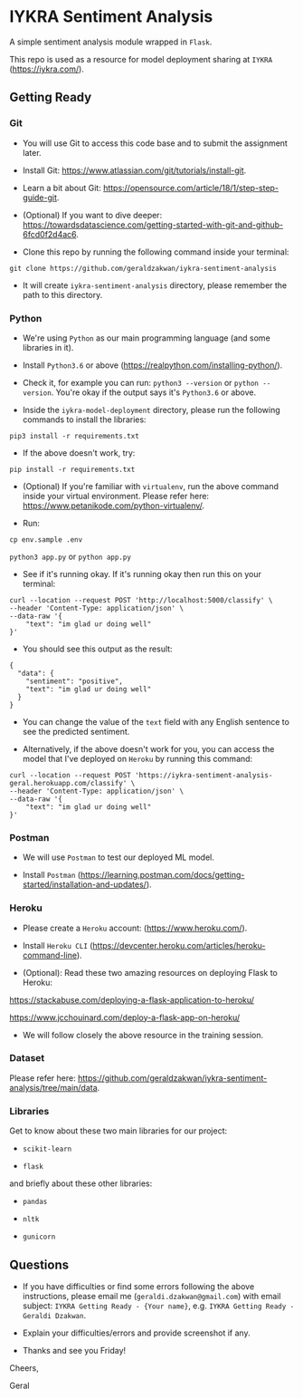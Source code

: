 # IYKRA Sentiment Analysis

A simple sentiment analysis module wrapped in `Flask`.

This repo is used as a resource for model deployment sharing at `IYKRA` (https://iykra.com/).

## Getting Ready

### Git

- You will use Git to access this code base and to submit the assignment later.

- Install Git: https://www.atlassian.com/git/tutorials/install-git.

- Learn a bit about Git: https://opensource.com/article/18/1/step-step-guide-git.

- (Optional) If you want to dive deeper: https://towardsdatascience.com/getting-started-with-git-and-github-6fcd0f2d4ac6.

- Clone this repo by running the following command inside your terminal:

`git clone https://github.com/geraldzakwan/iykra-sentiment-analysis`

- It will create `iykra-sentiment-analysis` directory, please remember the path to this directory.

### Python

- We're using `Python` as our main programming language (and some libraries in it).

- Install `Python3.6` or above (https://realpython.com/installing-python/).

- Check it, for example you can run: `python3 --version` or `python --version`.
  You're okay if the output says it's `Python3.6` or above.

- Inside the `iykra-model-deployment` directory, please run the following commands to install the libraries:

`pip3 install -r requirements.txt`

- If the above doesn't work, try:

`pip install -r requirements.txt`

- (Optional) If you're familiar with `virtualenv`, run the above command inside your virtual environment.
  Please refer here: https://www.petanikode.com/python-virtualenv/.

- Run:

`cp env.sample .env`

`python3 app.py` or `python app.py`

- See if it's running okay. If it's running okay then run this on your terminal:

```
curl --location --request POST 'http://localhost:5000/classify' \
--header 'Content-Type: application/json' \
--data-raw '{
    "text": "im glad ur doing well"
}'
```

- You should see this output as the result:

```
{
  "data": {
    "sentiment": "positive",
    "text": "im glad ur doing well"
  }
}
```

- You can change the value of the `text` field with any English sentence to see the predicted sentiment.

- Alternatively, if the above doesn't work for you, you can access the model that I've deployed on `Heroku` by running this command:

```
curl --location --request POST 'https://iykra-sentiment-analysis-geral.herokuapp.com/classify' \
--header 'Content-Type: application/json' \
--data-raw '{
    "text": "im glad ur doing well"
}'
```

### Postman

- We will use `Postman` to test our deployed ML model.

- Install `Postman` (https://learning.postman.com/docs/getting-started/installation-and-updates/).

### Heroku

- Please create a `Heroku` account: (https://www.heroku.com/).

- Install `Heroku CLI` (https://devcenter.heroku.com/articles/heroku-command-line).

- (Optional): Read these two amazing resources on deploying Flask to Heroku:

https://stackabuse.com/deploying-a-flask-application-to-heroku/

https://www.jcchouinard.com/deploy-a-flask-app-on-heroku/

- We will follow closely the above resource in the training session.

### Dataset

Please refer here: https://github.com/geraldzakwan/iykra-sentiment-analysis/tree/main/data.

### Libraries

Get to know about these two main libraries for our project:

- `scikit-learn`

- `flask`

and briefly about these other libraries:

- `pandas`

- `nltk`

- `gunicorn`

## Questions

- If you have difficulties or find some errors following the above instructions, please email me (`geraldi.dzakwan@gmail.com`) with email subject: `IYKRA Getting Ready - {Your name}`, e.g. `IYKRA Getting Ready - Geraldi Dzakwan`.

- Explain your difficulties/errors and provide screenshot if any.

- Thanks and see you Friday!

Cheers,

Geral
